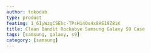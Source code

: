 ```yaml
---
author: tokodab
type: product
featimg: 1_6IyWzgCSEhc-TPsH14Os4x8HS19Z8iK
title: Clean Bandit Rockabye Samsung Galaxy S9 Case
tags: [samsung, galaxy, s9]
category: [samsung]
---
```


